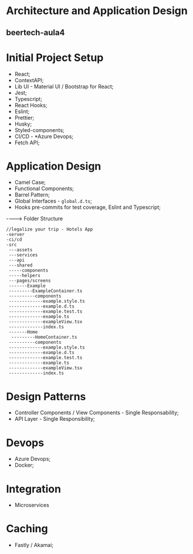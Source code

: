 # Architecture and Application Design

## beertech-aula4


# Initial Project Setup

- React;
- ContextAPI;
- Lib UI - Material UI / Bootstrap for React;
- Jest;
- Typescript;
- React Hooks;
- Eslint;
- Prettier;
- Husky;
- Styled-components;
- CI/CD - *Azure Devops;
- Fetch API;

# Application Design

- Camel Case;
- Functional Components;
- Barrel Pattern;
- Global Interfaces - `global.d.ts`;
- Hooks pre-commits for test coverage, Eslint and Typescript;

----> Folder Structure
```
//legalize your trip - Hotels App
-server
-ci/cd
-src
 ---assets
 ---services
 ---api
 ---shared
 -----components
 -----helpers
 ---pages/screens
 -------Example
 ---------ExampleContainer.ts
 ----------components
 -------------example.style.ts
 -------------example.d.ts
 -------------example.test.ts
 -------------example.ts
 -------------exampleView.tsx
 -------------index.ts 
 -------Home
  ---------HomeContainer.ts
 ----------components
 -------------example.style.ts
 -------------example.d.ts
 -------------example.test.ts
 -------------example.ts
 -------------exampleView.tsx
 -------------index.ts
```

# Design Patterns

- Controller Components / View Components - Single Responsability;
- API Layer - Single Responsibility;


# Devops

- Azure Devops;
- Docker;

# Integration

- Microservices


# Caching
- Fastly / Akamai;
